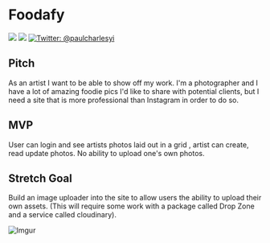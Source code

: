 # **Foodafy**

<p>
    <img src="https://img.shields.io/badge/iOS-12.0+-blue.svg" />
    <img src="https://img.shields.io/badge/Swift-4.2-brightgreen.svg" />
    <a href="https://twitter.com/paulcharlesyi">
        <img src="https://img.shields.io/badge/Contact-@paulcharlesyi-lightgrey.svg?style=flat" alt="Twitter: @paulcharlesyi" />
    </a>
</p>

## **Pitch** 
As an artist I want to be able to show off my work. I'm a photographer and I have a lot of amazing foodie pics I'd like to share with potential clients, but I need a site that is more professional than Instagram in order to do so. 

## **MVP** 
User can login and see artists photos laid out in a grid , artist can create, read update photos. No ability to upload one's own photos.

## **Stretch Goal** 
Build an image uploader into the site to allow users the ability to upload their own assets. (This will require some work with a package called Drop Zone and a service called cloudinary).

![Imgur](https://i.imgur.com/Y0wSsqz.png?1)
